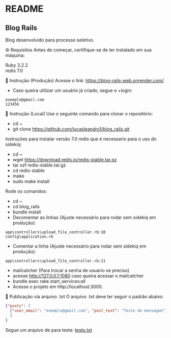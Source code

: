 # README
## Blog Rails

Blog desenvolvido para processo seletivo.

⚙️ Requisitos
Antes de começar, certifique-se de ter instalado em sua máquina:

Ruby 3.2.2<br>
redis 7.0

🚀 Instrução (Produção)
Acesse o link: https://blog-rails-web.onrender.com/

- Caso queira utilizar um usuário já criado, segue o +login:
```
exemplo@gmail.com
123456
```

🚀 Instrução (Local)
Use o seguinte comando para clonar o repositório:
* cd ~
* git clone https://github.com/lucasleandro1/blog_rails.git

Instruções para instalar versão 7.0 redis que é necessario para o uso do sidekiq:
* cd ~
* wget https://download.redis.io/redis-stable.tar.gz
* tar xzf redis-stable.tar.gz
* cd redis-stable
* make
* sudo make install

Rode os comandos:
* cd ~
* cd blog_rails
* bundle install
* Decomentar as linhas (Ajuste necessário para rodar sem sidekiq em produção):
```
app\controllers\upload_file_controller.rb:10
config\application.rb
```
* Comentar a linha (Ajuste necessário para rodar sem sidekiq em produção):
```
app\controllers\upload_file_controller.rb:11
```
* mailcatcher (Para trocar a senha de usuario se preciso)
* acesse http://127.0.0.1:1080 caso queira acessar o mailcatcher
* bundle exec rake start_services:all
* Acesse o projeto em http://localhost:3000.

📝 Publicação via arquivo .txt
O arquivo .txt deve ter seguir o padrão abaixo:
```json
{"posts": [
  {"user_email": "exemplo@gmail.com", "post_text": "Teste de mensagem"}
  ]
}
```

Segue um arquivo de para teste: [teste.txt](https://files.fm/f/yct4njmxuz)